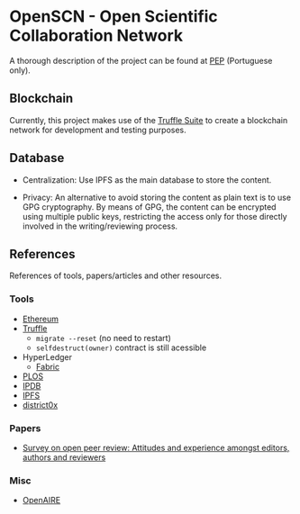 # OpenSCN - Open Scientific Collaboration Network

A thorough description of the project can be found at [PEP](doc/pep/dist/pep.pdf) (Portuguese only).

## Blockchain

Currently, this project makes use of the [Truffle Suite](https://truffleframework.com/truffle) to create a blockchain network for development and testing purposes.

## Database

* Centralization: Use IPFS as the main database to store the content.

* Privacy: An alternative to avoid storing the content as plain text is to use GPG cryptography. By means of GPG, the content can be encrypted using multiple public keys, restricting the access only for those directly involved in the writing/reviewing process.

## References

References of tools, papers/articles and other resources.

### Tools
* [Ethereum](https://ethereum.org/)
* [Truffle](https://truffleframework.com/truffle)
  * `migrate --reset` (no need to restart)
  * `selfdestruct(owner)` contract is still acessible
* HyperLedger
  * [Fabric](https://www.hyperledger.org/projects/fabric)
* [PLOS](https://www.plos.org/)
* [IPDB](https://ipdb.io/)
* [IPFS](https://ipfs.io/)
* [district0x](https://district0x.io/)



### Papers
* [Survey on open peer review: Attitudes and experience amongst editors, authors and reviewers](https://doi.org/10.1371/journal.pone.0189311)

### Misc
* [OpenAIRE](https://www.openaire.eu/)
